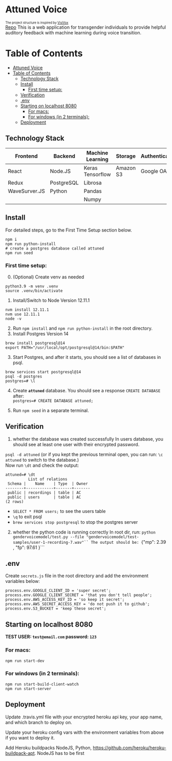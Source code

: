 # Attuned Voice
<sup><sub>The project structure is inspired by [VisiVox](https://github.com/GenderPerformance/gender-performance)</sub></sup><br/>
[Repo](https://github.com/annetta-zheng/attuned)
This is a web application for transgender individuals to provide helpful auditory feedback with machine learning during voice transition.

# Table of Contents
- [Attuned Voice](#attuned-voice)
- [Table of Contents](#table-of-contents)
  - [Technology Stack](#technology-stack)
  - [Install](#install)
    - [First time setup:](#first-time-setup)
  - [Verification](#verification)
  - [.env](#env)
  - [Starting on localhost 8080](#starting-on-localhost-8080)
    - [For macs:](#for-macs)
    - [For windows (in 2 terminals):](#for-windows-in-2-terminals)
  - [Deployment](#deployment)

## Technology Stack

| Frontend      | Backend       | Machine Learning     | Storage    | Authentication |
|---------------|---------------|----------------------|------------|----------------|
| React         | Node.JS       | Keras Tensorflow     | Amazon S3   | Google OAuth   |
| Redux         | PostgreSQL    | Librosa              |            |                |
| WaveSurver.JS | Python        | Pandas               |            |                |
|               |               | Numpy                |            |                |


## Install
For detailed steps, go to the First Time Setup section below. <br/>
```
npm i
npm run python-install
# create a postgres database called attuned 
npm run seed
```

### First time setup:
0. (Optional) Create venv as needed
```
python3.9 -m venv .venv
source .venv/bin/activate
``` 
1. Install/Switch to Node Version 12.11.1
```
nvm install 12.11.1
nvm use 12.11.1
node -v
```
2. Run ```npm install``` and ```npm run python-install``` in the root directory.
3. Install Postgres Version 14
```
brew install postgresql@14
export PATH="/usr/local/opt/postgresql@14/bin:$PATH"
```
3. Start Postgres, and after it starts, you should see a list of databases in psql.
```
brew services start postgresql@14
psql -d postgres
postgres=# \l
```
4. Create **```attuned```** database. You should see a response ```CREATE DATABASE``` after:<br/>
```postgres=# CREATE DATABASE attuned;```

5. Run ```npm seed``` in a separate terminal.

## Verification
1. whether the database was created successfully
In users database, you should see at least one user with their encrypted password. <br/>

```psql -d attuned``` (or if you kept the previous terminal open, you can run: ```\c attuned``` to switch to the database.)<br/>
Now run ```\dt``` and check the output:
```
attuned=# \dt
          List of relations
 Schema |    Name    | Type  | Owner 
--------+------------+-------+-------
 public | recordings | table | AC
 public | users      | table | AC
(2 rows)
```
- ```SELECT * FROM users;``` to see the users table<br/>
- ```\q``` to exit psql<br/>
- ```brew services stop postgresql``` to stop the postgres server<br/>

2. whether the python code is running correctly
In root dir, run:
```python gendervoicemodel/test.py --file "gendervoicemodel/test-samples/user-1-recording-7.wav"``
The output should be:
```{"mp": 2.39 , "fp": 97.61 }```

## .env
Create ```secrets.js``` file in the root directory and add the environment variables below:
```
process.env.GOOGLE_CLIENT_ID = 'super secret';
process.env.GOOGLE_CLIENT_SECRET = 'that you don't tell people';
process.env.AWS_ACCESS_KEY_ID = 'so keep it secret';
process.env.AWS_SECRET_ACCESS_KEY = 'do not push it to github';
process.env.S3_BUCKET = 'keep these secret';
```

## Starting on localhost 8080
**TEST USER: ```test@email.com``` password: ```123```**
### For macs:
```npm run start-dev```

### For windows (in 2 terminals):
```
npm run start-build-client-watch
npm run start-server
```

## Deployment
Update .travis.yml file with your encrypted heroku api key, your app name,
and which branch to deploy on.

Update your heroku config vars with the environment variables from above
if you want to deploy it.

Add Heroku buildpacks NodeJS, Python, https://github.com/heroku/heroku-buildpack-apt.
NodeJS has to be first




